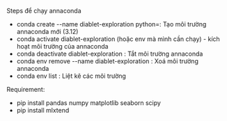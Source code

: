Steps để chạy annaconda
- conda create --name diablet-exploration python=<version>: Tạo môi trường annaconda mới (3.12)
- conda activate diablet-exploration (hoặc env mà mình cần chạy) - kích hoạt môi trường <env> của annaconda
- conda deactivate diablet-exploration : Tắt môi trường annaconda
- conda env remove --name diablet-exploration : Xoá môi trường <env> annaconda
- conda env list : Liệt kê các môi trường

Requirement:
- pip install pandas numpy matplotlib seaborn scipy
- pip install mlxtend
